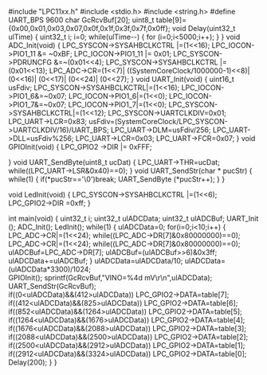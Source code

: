 #include "LPC11xx.h" 
	#include <stdio.h>
	#include <string.h>
	#define UART_BPS 9600
	char GcRcvBuf[20];
	uint8_t  table[9]={0x00,0x01,0x03,0x07,0x0f,0x1f,0x3f,0x7f,0x0ff};
	void Delay(uint32_t ulTime)
	{
		uint32_t i;
		i=0;
		while(ulTime--)
		{
			for (i=0;i<5000;i++);
		}
	}
	void ADC_Init(void)
	{
		LPC_SYSCON->SYSAHBCLKCTRL |=(1<<16);
		LPC_IOCON->PIO1_11 &= ~0xBF;
		LPC_IOCON->PIO1_11 |= 0x01;
		LPC_SYSCON->PDRUNCFG &=~(0x01<<4);
		LPC_SYSCON->SYSAHBCLKCTRL |=(0x01<<13);
		LPC_ADC->CR=(1<<7)|
		((SystemCoreClock/1000000-1)<<8)|
		(0<<16)|
		(0<<17)|
		(0<<24)|
		(0<<27);
	}
	void UART_Init(void)
{
	uint16_t usFdiv;
	LPC_SYSCON->SYSAHBCLKCTRL|=(1<<16);
	LPC_IOCON->PIO1_6&=~0x07;
	LPC_IOCON->PIO1_6|=(1<<0);
	LPC_IOCON->PIO1_7&=~0x07;
	LPC_IOCON->PIO1_7|=(1<<0);
	LPC_SYSCON->SYSAHBCLKCTRL|=(1<<12);
	LPC_SYSCON->UARTCLKDIV=0x01;
	LPC_UART->LCR=0x83;
	usFdiv=(SystemCoreClock/LPC_SYSCON->UARTCLKDIV/16)/UART_BPS;
	LPC_UART->DLM=usFdiv/256;
	LPC_UART->DLL=usFdiv%256;
	LPC_UART->LCR=0x03;
	LPC_UART->FCR=0x07;
}
void GPIOInit(void)
{
	LPC_GPIO2 ->DIR |= 0xFFF;			
	
}
void UART_SendByte(uint8_t ucDat)
{
	LPC_UART->THR=ucDat;
	while((LPC_UART->LSR&0x40)==0);
}
void UART_SendStr(char * pucStr)
{
	while(1)
	{
	if(*pucStr=='\0')break;
	UART_SendByte (*pucStr++);
	}
}	
		
void LedInit(void)
{
	LPC_SYSCON->SYSAHBCLKCTRL |=(1<<6);
	LPC_GPIO2->DIR =0xff;
}

int main(void)
{
	uint32_t i;
	uint32_t ulADCData;
	uint32_t ulADCBuf;
	UART_Init ();
	ADC_Init();
	LedInit();
	while(1)
	{
		ulADCData=0;
		for(i=0;i<10;i++)
		{
			LPC_ADC->CR|=(1<<24);
			while((LPC_ADC->DR[7]&0x80000000)==0);
			LPC_ADC->CR|=(1<<24);
			while((LPC_ADC->DR[7]&0x80000000)==0);
			ulADCBuf=LPC_ADC->DR[7];
			ulADCBuf=(ulADCBuf>>6)&0x3ff;
			ulADCData+=ulADCBuf;
		}
	ulADCData=ulADCData/10;
	ulADCData=(ulADCData*3300)/1024;	
	GPIOInit();
	sprintf(GcRcvBuf,"VINO=%4d mV\r\n",ulADCData);
	UART_SendStr(GcRcvBuf);		
		if((0<ulADCData)&&(412>ulADCData))
		 LPC_GPIO2->DATA=table[7];
if((412<ulADCData)&&(825>ulADCData))
		 LPC_GPIO2->DATA=table[6];
if((852<ulADCData)&&(1264>ulADCData))
		 LPC_GPIO2->DATA=table[5];
if((1264<ulADCData)&&(1676>ulADCData))
		 LPC_GPIO2->DATA=table[4];
if((1676<ulADCData)&&(2088>ulADCData))
		 LPC_GPIO2->DATA=table[3];
if((2088<ulADCData)&&(2500>ulADCData))
		 LPC_GPIO2->DATA=table[2];
if((2500<ulADCData)&&(2912>ulADCData))
		 LPC_GPIO2->DATA=table[1];
if((2912<ulADCData)&&(3324>ulADCData))
		 LPC_GPIO2->DATA=table[0];
	Delay(200);
	}
}
